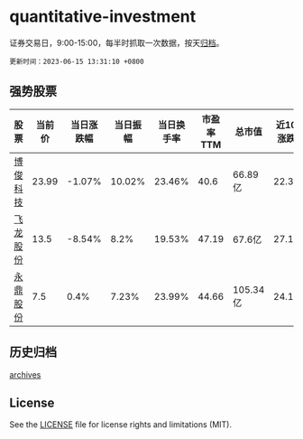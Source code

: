 # quantitative-investment

证券交易日，9:00-15:00，每半时抓取一次数据，按天[归档](archives)。

`更新时间：2023-06-15 13:31:10 +0800`

## 强势股票

|股票|当前价|当日涨跌幅|当日振幅|当日换手率|市盈率TTM|总市值|近10日涨跌幅|
|----|----|----|----|----|----|----|----|
|[博俊科技](https://xueqiu.com/S/SZ300926)|23.99|-1.07%|10.02%|23.46%|40.6|66.89亿|22.34%|
|[飞龙股份](https://xueqiu.com/S/SZ002536)|13.5|-8.54%|8.2%|19.53%|47.19|67.6亿|27.12%|
|[永鼎股份](https://xueqiu.com/S/SH600105)|7.5|0.4%|7.23%|23.99%|44.66|105.34亿|24.17%|

## 历史归档

[archives](archives)

## License

See the [LICENSE](LICENSE) file for license rights and limitations (MIT).